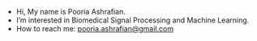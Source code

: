 - Hi, My name is Pooria Ashrafian.
- I’m interested in Biomedical Signal Processing and Machine Learning.
- How to reach me: pooria.ashrafian@gmail.com

<!---
Pooria90/Pooria90 is a ✨ special ✨ repository because its `README.md` (this file) appears on your GitHub profile.
You can click the Preview link to take a look at your changes.
--->
